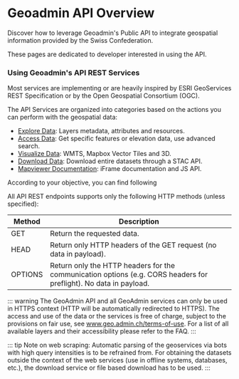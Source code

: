 # Geoadmin API Overview

Discover how to leverage Geoadmin's Public API to integrate geospatial information provided by the Swiss Confederation.

These pages are dedicated to developer interested in using the API.

### Using Geoadmin's API REST Services

Most services are implementing or are heavily inspired by ESRI GeoServices REST Specification or by the Open Geospatial Consortium (OGC).

The API Services are organized into categories based on the actions you can perform with the geospatial data:

- [Explore Data](/docs/layers-metadata): Layers metadata, attributes and resources.
- [Access Data](/docs/identify-features): Get specific features or elevation data, use advanced search.
- [Visualize Data](/docs/wmts): WMTS, Mapbox Vector Tiles and 3D.
- [Download Data](/docs/stac/overview): Download entire datasets through a STAC API.
- [Mapviewer Documentation](/docs/iframe): iFrame documentation and JS API.

According to your objective, you can find following

All API REST endpoints supports only the following HTTP methods (unless specified):

| Method  | Description                                                                                                       |
| ------- | ----------------------------------------------------------------------------------------------------------------- |
| GET     | Return the requested data.                                                                                        |
| HEAD    | Return only HTTP headers of the GET request (no data in payload).                                                 |
| OPTIONS | Return only the HTTP headers for the communication options (e.g. CORS headers for preflight). No data in payload. |

::: warning
The GeoAdmin API and all GeoAdmin services can only be used in HTTPS context (HTTP will be automatically redirected to HTTPS). The access and use of the data or the services is free of charge, subject to the provisions on fair use, see www.geo.admin.ch/terms-of-use. For a list of all available layers and their accessibility please refer to the FAQ.
:::

::: tip Note on web scraping:
Automatic parsing of the geoservices via bots with high query intensities is to be refrained from. For obtaining the datasets outside the context of the web services (use in offline systems, databases, etc.), the download service or file based download has to be used.
:::

